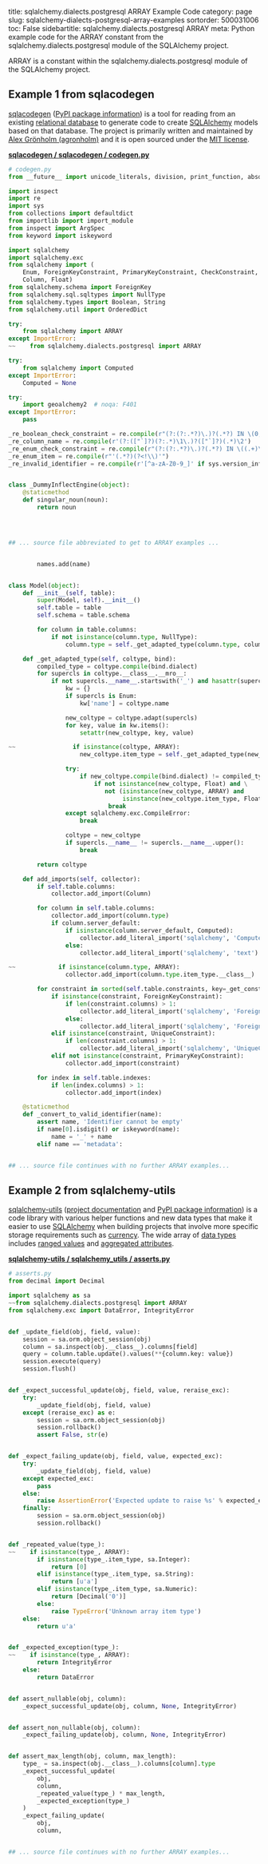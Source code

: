 title: sqlalchemy.dialects.postgresql ARRAY Example Code
category: page
slug: sqlalchemy-dialects-postgresql-array-examples
sortorder: 500031006
toc: False
sidebartitle: sqlalchemy.dialects.postgresql ARRAY
meta: Python example code for the ARRAY constant from the sqlalchemy.dialects.postgresql module of the SQLAlchemy project.


ARRAY is a constant within the sqlalchemy.dialects.postgresql module of the SQLAlchemy project.


## Example 1 from sqlacodegen
[sqlacodegen](https://github.com/agronholm/sqlacodegen)
([PyPI package information](https://pypi.org/project/sqlacodegen/))
is a tool for
reading from an existing [relational database](/databases.html) to
generate code to create [SQLAlchemy](/sqlalchemy.html) models based
on that database. The project is primarily written and maintained
by [Alex Grönholm (agronholm)](https://github.com/agronholm) and it
is open sourced under the
[MIT license](https://github.com/agronholm/sqlacodegen/blob/master/LICENSE).

[**sqlacodegen / sqlacodegen / codegen.py**](https://github.com/agronholm/sqlacodegen/blob/master/sqlacodegen/./codegen.py)

```python
# codegen.py
from __future__ import unicode_literals, division, print_function, absolute_import

import inspect
import re
import sys
from collections import defaultdict
from importlib import import_module
from inspect import ArgSpec
from keyword import iskeyword

import sqlalchemy
import sqlalchemy.exc
from sqlalchemy import (
    Enum, ForeignKeyConstraint, PrimaryKeyConstraint, CheckConstraint, UniqueConstraint, Table,
    Column, Float)
from sqlalchemy.schema import ForeignKey
from sqlalchemy.sql.sqltypes import NullType
from sqlalchemy.types import Boolean, String
from sqlalchemy.util import OrderedDict

try:
    from sqlalchemy import ARRAY
except ImportError:
~~    from sqlalchemy.dialects.postgresql import ARRAY

try:
    from sqlalchemy import Computed
except ImportError:
    Computed = None

try:
    import geoalchemy2  # noqa: F401
except ImportError:
    pass

_re_boolean_check_constraint = re.compile(r"(?:(?:.*?)\.)?(.*?) IN \(0, 1\)")
_re_column_name = re.compile(r'(?:(["`]?)(?:.*)\1\.)?(["`]?)(.*)\2')
_re_enum_check_constraint = re.compile(r"(?:(?:.*?)\.)?(.*?) IN \((.+)\)")
_re_enum_item = re.compile(r"'(.*?)(?<!\\)'")
_re_invalid_identifier = re.compile(r'[^a-zA-Z0-9_]' if sys.version_info[0] < 3 else r'(?u)\W')


class _DummyInflectEngine(object):
    @staticmethod
    def singular_noun(noun):
        return noun




## ... source file abbreviated to get to ARRAY examples ...


        names.add(name)


class Model(object):
    def __init__(self, table):
        super(Model, self).__init__()
        self.table = table
        self.schema = table.schema

        for column in table.columns:
            if not isinstance(column.type, NullType):
                column.type = self._get_adapted_type(column.type, column.table.bind)

    def _get_adapted_type(self, coltype, bind):
        compiled_type = coltype.compile(bind.dialect)
        for supercls in coltype.__class__.__mro__:
            if not supercls.__name__.startswith('_') and hasattr(supercls, '__visit_name__'):
                kw = {}
                if supercls is Enum:
                    kw['name'] = coltype.name

                new_coltype = coltype.adapt(supercls)
                for key, value in kw.items():
                    setattr(new_coltype, key, value)

~~                if isinstance(coltype, ARRAY):
                    new_coltype.item_type = self._get_adapted_type(new_coltype.item_type, bind)

                try:
                    if new_coltype.compile(bind.dialect) != compiled_type:
                        if not isinstance(new_coltype, Float) and \
                           not (isinstance(new_coltype, ARRAY) and
                                isinstance(new_coltype.item_type, Float)):
                            break
                except sqlalchemy.exc.CompileError:
                    break

                coltype = new_coltype
                if supercls.__name__ != supercls.__name__.upper():
                    break

        return coltype

    def add_imports(self, collector):
        if self.table.columns:
            collector.add_import(Column)

        for column in self.table.columns:
            collector.add_import(column.type)
            if column.server_default:
                if isinstance(column.server_default, Computed):
                    collector.add_literal_import('sqlalchemy', 'Computed')
                else:
                    collector.add_literal_import('sqlalchemy', 'text')

~~            if isinstance(column.type, ARRAY):
                collector.add_import(column.type.item_type.__class__)

        for constraint in sorted(self.table.constraints, key=_get_constraint_sort_key):
            if isinstance(constraint, ForeignKeyConstraint):
                if len(constraint.columns) > 1:
                    collector.add_literal_import('sqlalchemy', 'ForeignKeyConstraint')
                else:
                    collector.add_literal_import('sqlalchemy', 'ForeignKey')
            elif isinstance(constraint, UniqueConstraint):
                if len(constraint.columns) > 1:
                    collector.add_literal_import('sqlalchemy', 'UniqueConstraint')
            elif not isinstance(constraint, PrimaryKeyConstraint):
                collector.add_import(constraint)

        for index in self.table.indexes:
            if len(index.columns) > 1:
                collector.add_import(index)

    @staticmethod
    def _convert_to_valid_identifier(name):
        assert name, 'Identifier cannot be empty'
        if name[0].isdigit() or iskeyword(name):
            name = '_' + name
        elif name == 'metadata':


## ... source file continues with no further ARRAY examples...

```


## Example 2 from sqlalchemy-utils
[sqlalchemy-utils](https://github.com/kvesteri/sqlalchemy-utils)
([project documentation](https://sqlalchemy-utils.readthedocs.io/en/latest/)
and
[PyPI package information](https://pypi.org/project/SQLAlchemy-Utils/))
is a code library with various helper functions and new data types
that make it easier to use [SQLAlchemy](/sqlalchemy.html) when building
projects that involve more specific storage requirements such as
[currency](https://sqlalchemy-utils.readthedocs.io/en/latest/data_types.html#module-sqlalchemy_utils.types.currency).
The wide array of
[data types](https://sqlalchemy-utils.readthedocs.io/en/latest/data_types.html)
includes [ranged values](https://sqlalchemy-utils.readthedocs.io/en/latest/range_data_types.html)
and [aggregated attributes](https://sqlalchemy-utils.readthedocs.io/en/latest/aggregates.html).

[**sqlalchemy-utils / sqlalchemy_utils / asserts.py**](https://github.com/kvesteri/sqlalchemy-utils/blob/master/sqlalchemy_utils/./asserts.py)

```python
# asserts.py
from decimal import Decimal

import sqlalchemy as sa
~~from sqlalchemy.dialects.postgresql import ARRAY
from sqlalchemy.exc import DataError, IntegrityError


def _update_field(obj, field, value):
    session = sa.orm.object_session(obj)
    column = sa.inspect(obj.__class__).columns[field]
    query = column.table.update().values(**{column.key: value})
    session.execute(query)
    session.flush()


def _expect_successful_update(obj, field, value, reraise_exc):
    try:
        _update_field(obj, field, value)
    except (reraise_exc) as e:
        session = sa.orm.object_session(obj)
        session.rollback()
        assert False, str(e)


def _expect_failing_update(obj, field, value, expected_exc):
    try:
        _update_field(obj, field, value)
    except expected_exc:
        pass
    else:
        raise AssertionError('Expected update to raise %s' % expected_exc)
    finally:
        session = sa.orm.object_session(obj)
        session.rollback()


def _repeated_value(type_):
~~    if isinstance(type_, ARRAY):
        if isinstance(type_.item_type, sa.Integer):
            return [0]
        elif isinstance(type_.item_type, sa.String):
            return [u'a']
        elif isinstance(type_.item_type, sa.Numeric):
            return [Decimal('0')]
        else:
            raise TypeError('Unknown array item type')
    else:
        return u'a'


def _expected_exception(type_):
~~    if isinstance(type_, ARRAY):
        return IntegrityError
    else:
        return DataError


def assert_nullable(obj, column):
    _expect_successful_update(obj, column, None, IntegrityError)


def assert_non_nullable(obj, column):
    _expect_failing_update(obj, column, None, IntegrityError)


def assert_max_length(obj, column, max_length):
    type_ = sa.inspect(obj.__class__).columns[column].type
    _expect_successful_update(
        obj,
        column,
        _repeated_value(type_) * max_length,
        _expected_exception(type_)
    )
    _expect_failing_update(
        obj,
        column,


## ... source file continues with no further ARRAY examples...

```

